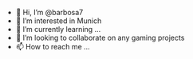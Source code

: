 - 👋 Hi, I’m @barbosa7
- 👀 I’m interested in Munich
- 🌱 I’m currently learning ...
- 💞️ I’m looking to collaborate on any gaming projects
- 📫 How to reach me ...

<!---
barbosa7/barbosa7 is a ✨ special ✨ repository because its `README.md` (this file) appears on your GitHub profile.
You can click the Preview link to take a look at your changes.
--->
